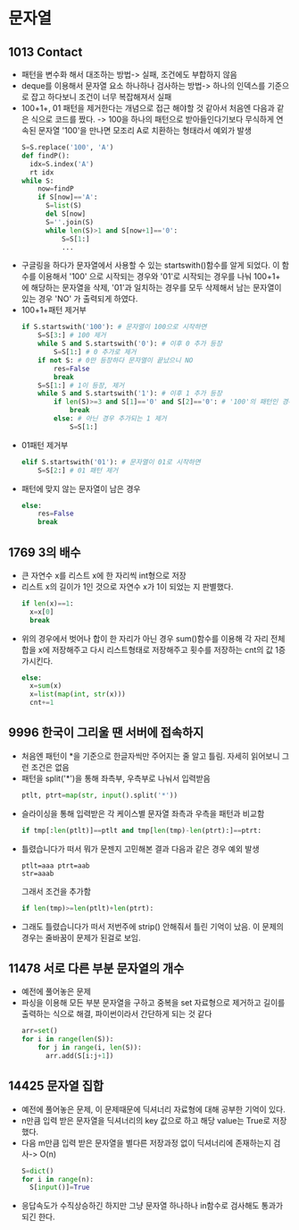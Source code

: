 # 문자열
## 1013 Contact
* 패턴을 변수화 해서 대조하는 방법-> 실패, 조건에도 부합하지 않음
* deque를 이용해서 문자열 요소 하나하나 검사하는 방법-> 하나의 인덱스를 기준으로 잡고 하다보니 조건이 너무 복잡해져서 실패
* 100+1+, 01 패턴을 제거한다는 개념으로 접근 해야할 것 같아서 처음엔 다음과 같은 식으로 코드를 짰다. -> 100을 하나의 패턴으로 받아들인다기보다 무식하게 연속된 문자열 '100'을 만나면 모조리 A로 치환하는 형태라서 예외가 발생
  ```python
  S=S.replace('100', 'A')
  def findP():
    idx=S.index('A')
    rt idx
  while S:
      now=findP
      if S[now]=='A':
        S=list(S)
        del S[now]
        S=''.join(S)
        while len(S)>1 and S[now+1]=='0':
            S=S[1:]
            ...
  ```
* 구글링을 하다가 문자열에서 사용할 수 있는 startswith()함수를 알게 되었다. 이 함수를 이용해서 '100' 으로 시작되는 경우와 '01'로 시작되는 경우를 나눠 100+1+ 에 해당하는 문자열을 삭제, '01'과 일치하는 경우를 모두 삭제해서 남는 문자열이 있는 경우 'NO' 가 출력되게 하였다.
* 100+1+패턴 제거부
  ```python
  if S.startswith('100'): # 문자열이 100으로 시작하면
      S=S[3:] # 100 제거
      while S and S.startswith('0'): # 이후 0 추가 등장
          S=S[1:] # 0 추가로 제거
      if not S: # 0만 등장하다 문자열이 끝났으니 NO
          res=False
          break
      S=S[1:] # 1이 등장, 제거
      while S and S.startswith('1'): # 이후 1 추가 등장
          if len(S)>=3 and S[1]=='0' and S[2]=='0': # '100'의 패턴인 경우에 삭제하지 않음
              break
          else: # 아닌 경우 추가되는 1 제거
              S=S[1:]
  ```
* 01패턴 제거부
  ```python
  elif S.startswith('01'): # 문자열이 01로 시작하면
      S=S[2:] # 01 패턴 제거
  ```
* 패턴에 맞지 않는 문자열이 남은 경우
  ```python
  else:
      res=False
      break
  ```
## 1769 3의 배수
* 큰 자연수 x를 리스트 x에 한 자리씩 int형으로 저장
* 리스트 x의 길이가 1인 것으로 자연수 x가 1이 되었는 지 판별했다.
  ```python
  if len(x)==1:
    x=x[0]
    break
  ``` 
* 위의 경우에서 벗어나 합이 한 자리가 아닌 경우 sum()함수를 이용해 각 자리 전체 합을 x에 저장해주고 다시 리스트형태로 저장해주고 횟수를 저장하는 cnt의 값 1증가시킨다.
  ```python
  else:
    x=sum(x)
    x=list(map(int, str(x)))
    cnt+=1
  ```

## 9996 한국이 그리울 땐 서버에 접속하지
* 처음엔 패턴이 *을 기준으로 한글자씩만 주어지는 줄 알고 틀림. 자세히 읽어보니 그런 조건은 없음
* 패턴을 split('*')을 통해 좌측부, 우측부로 나눠서 입력받음
    ```python
    ptlt, ptrt=map(str, input().split('*'))
    ```
* 슬라이싱을 통해 입력받은 각 케이스별 문자열 좌측과 우측을 패턴과 비교함
    ```python
    if tmp[:len(ptlt)]==ptlt and tmp[len(tmp)-len(ptrt):]==ptrt:
    ```
* 틀렸습니다가 떠서 뭐가 문젠지 고민해본 결과 다음과 같은 경우 예외 발생
    ```
    ptlt=aaa ptrt=aab
    str=aaab
    ```
    그래서 조건을 추가함
    ```python
    if len(tmp)>=len(ptlt)+len(ptrt):
    ```
* 그래도 틀렸습니다가 떠서 저번주에 strip() 안해줘서 틀린 기억이 났음. 이 문제의 경우는 줄바꿈이 문제가 된걸로 보임.

## 11478 서로 다른 부분 문자열의 개수
* 예전에 풀어놓은 문제
* 파싱을 이용해 모든 부분 문자열을 구하고 중복을 set 자료형으로 제거하고 길이를 출력하는 식으로 해결, 파이썬이라서 간단하게 되는 것 같다
  ```python
  arr=set()
  for i in range(len(S)):
      for j in range(i, len(S)):
        arr.add(S[i:j+1])
  ```

## 14425 문자열 집합
* 예전에 풀어놓은 문제, 이 문제때문에 딕셔너리 자료형에 대해 공부한 기억이 있다.
* n만큼 입력 받은 문자열을 딕셔너리의 key 값으로 하고 해당 value는 True로 저장했다.
* 다음 m만큼 입력 받은 문자열을 별다른 저장과정 없이 딕셔너리에 존재하는지 검사-> O(n)
  ```python
  S=dict()
  for i in range(n):
    S[input()]=True
  ```
* 응답속도가 수직상승하긴 하지만 그냥 문자열 하나하나 in함수로 검사해도 통과가 되긴 한다.
